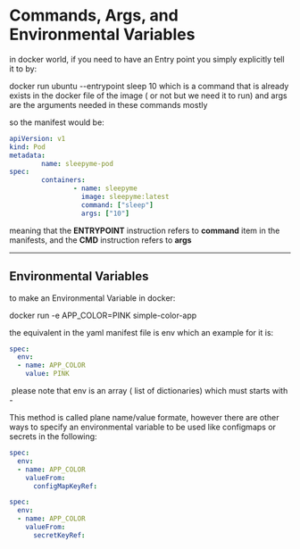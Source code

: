 # Commands, Args, and Environmental Variables

in docker world, if you need to have an Entry point you simply explicitly tell it to by:

docker run ubuntu --entrypoint sleep 10 which is a command that is already exists in the docker file of the image ( or not but we need it to run) and args are the arguments needed in these commands mostly

so the manifest would be:

```YAML
apiVersion: v1
kind: Pod
metadata:
        name: sleepyme-pod
spec:
        containers:
                - name: sleepyme
                  image: sleepyme:latest
                  command: ["sleep"]
                  args: ["10"]
```

meaning that the **ENTRYPOINT** instruction refers to **command** item in the manifests, and the **CMD** instruction refers to **args**

* * *

## Environmental Variables

to make an Environmental Variable in docker:

docker run -e APP_COLOR=PINK simple-color-app

the equivalent in the yaml manifest file is env which an example for it is:

```YAML
spec:
  env:
  - name: APP_COLOR
    value: PINK
```

 please note that env is an array ( list of dictionaries) which must starts with -

This method is called plane name/value formate, however there are other ways to specify an environmental variable to be used like configmaps or secrets in the following:

```YAML
spec:
  env:
  - name: APP_COLOR
    valueFrom:
      configMapKeyRef:
```

```YAML
spec:
  env:
  - name: APP_COLOR
    valueFrom:
      secretKeyRef:
```